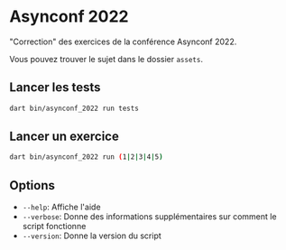 # Asynconf 2022

"Correction" des exercices de la conférence Asynconf 2022.

Vous pouvez trouver le sujet dans le dossier ```assets```.

## Lancer les tests
```bash
dart bin/asynconf_2022 run tests
```

## Lancer un exercice
```bash
dart bin/asynconf_2022 run (1|2|3|4|5)
```

## Options
- ``--help``: Affiche l'aide
- ``--verbose``: Donne des informations supplémentaires sur comment le script fonctionne
- ``--version``: Donne la version du script